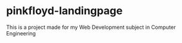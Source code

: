 # pinkfloyd-landingpage
This is a project made for my Web Development subject in Computer Engineering
